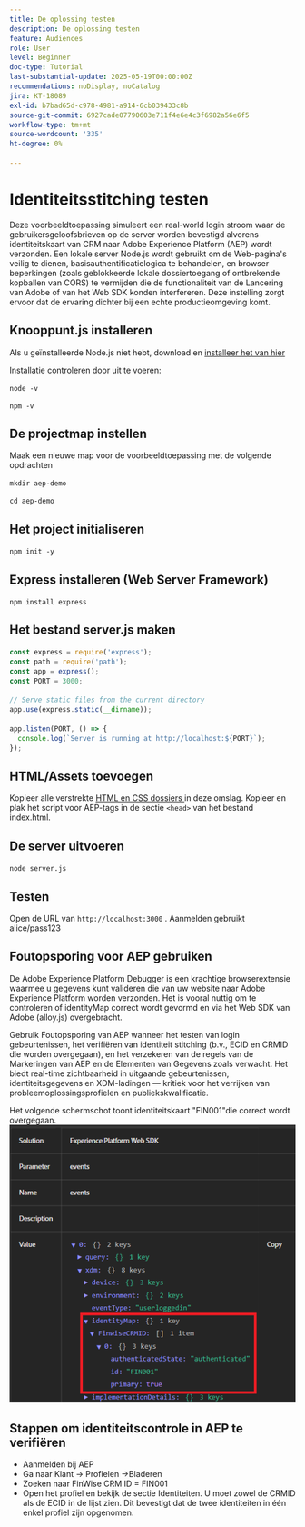 ```yaml
---
title: De oplossing testen
description: De oplossing testen
feature: Audiences
role: User
level: Beginner
doc-type: Tutorial
last-substantial-update: 2025-05-19T00:00:00Z
recommendations: noDisplay, noCatalog
jira: KT-18089
exl-id: b7bad65d-c978-4981-a914-6cb039433c8b
source-git-commit: 6927cade07790603e711f4e6e4c3f6982a56e6f5
workflow-type: tm+mt
source-wordcount: '335'
ht-degree: 0%

---
```


# Identiteitsstitching testen

Deze voorbeeldtoepassing simuleert een real-world login stroom waar de gebruikersgeloofsbrieven op de server worden bevestigd alvorens identiteitskaart van CRM naar Adobe Experience Platform (AEP) wordt verzonden. Een lokale server Node.js wordt gebruikt om de Web-pagina&#39;s veilig te dienen, basisauthentificatielogica te behandelen, en browser beperkingen (zoals geblokkeerde lokale dossiertoegang of ontbrekende kopballen van CORS) te vermijden die de functionaliteit van de Lancering van Adobe of van het Web SDK konden interfereren. Deze instelling zorgt ervoor dat de ervaring dichter bij een echte productieomgeving komt.

## Knooppunt.js installeren

Als u geïnstalleerde Node.js niet hebt, download en [ installeer het van hier ](https://nodejs.org/)

Installatie controleren door uit te voeren:

`node -v`

`npm -v`

## De projectmap instellen

Maak een nieuwe map voor de voorbeeldtoepassing met de volgende opdrachten

`mkdir aep-demo`

`cd aep-demo`

## Het project initialiseren

`npm init -y`

## Express installeren (Web Server Framework)

`npm install express`

## Het bestand server.js maken

```javascript
const express = require('express');
const path = require('path');
const app = express();
const PORT = 3000;

// Serve static files from the current directory
app.use(express.static(__dirname));

app.listen(PORT, () => {
  console.log(`Server is running at http://localhost:${PORT}`);
});
```

## HTML/Assets toevoegen

Kopieer alle verstrekte [ HTML en CSS dossiers ](assets/login-app-files.zip) in deze omslag. Kopieer en plak het script voor AEP-tags in de sectie `<head>` van het bestand index.html.

## De server uitvoeren

`node server.js`

## Testen

Open de URL van `http://localhost:3000` . Aanmelden gebruikt alice/pass123

## Foutopsporing voor AEP gebruiken

De Adobe Experience Platform Debugger is een krachtige browserextensie waarmee u gegevens kunt valideren die van uw website naar Adobe Experience Platform worden verzonden. Het is vooral nuttig om te controleren of identityMap correct wordt gevormd en via het Web SDK van Adobe (alloy.js) overgebracht.

Gebruik Foutopsporing van AEP wanneer het testen van login gebeurtenissen, het verifiëren van identiteit stitching (b.v., ECID en CRMID die worden overgegaan), en het verzekeren van de regels van de Markeringen van AEP en de Elementen van Gegevens zoals verwacht. Het biedt real-time zichtbaarheid in uitgaande gebeurtenissen, identiteitsgegevens en XDM-ladingen — kritiek voor het verrijken van probleemoplossingsprofielen en publiekskwalificatie.

Het volgende schermschot toont identiteitskaart &quot;FIN001&quot;die correct wordt overgegaan.
![ aep-debugger ](assets/aep-debugger.png)

## Stappen om identiteitscontrole in AEP te verifiëren

* Aanmelden bij AEP
* Ga naar Klant -> Profielen ->Bladeren
* Zoeken naar FinWise CRM ID = FIN001
* Open het profiel en bekijk de sectie Identiteiten. U moet zowel de CRMID als de ECID in de lijst zien.   Dit bevestigt dat de twee identiteiten in één enkel profiel zijn opgenomen.


